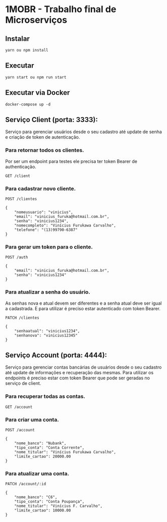 # 1MOBR - Trabalho final de Microserviços

## Instalar

    yarn ou npm install

## Executar

    yarn start ou npm run start

## Executar via Docker

    docker-compose up -d

## Serviço Client (porta: 3333):

Serviço para gerenciar usuários desde o seu cadastro até update de senha e criação de token de autenticação.

### Para retornar todos os clientes.

Por ser um endpoint para testes ele precisa ter token Bearer de authenticação.

`GET /client`

### Para cadastrar novo cliente.

`POST /clientes`

    {
        "nomeusuario": "vinicius",
        "email": "vinicius_furuka@hotmail.com.br",
        "senha": "vinicius1234",
        "nomecompleto": "Vinícius Furukawa Carvalho",
        "telefone": "(13)99790-6387"
    }

### Para gerar um token para o cliente.

`POST /auth`

    {
        "email": "vinicius_furuka@hotmail.com.br",
        "senha": "vinicius1234"
    }

### Para atualizar a senha do usuário.

As senhas nova e atual devem ser diferentes e a senha atual deve ser igual a cadastrada. E para utilizar é preciso estar autenticado com token Bearer.

`PATCH /clientes`

    {
        "senhaatual": "vinicius1234",
        "senhanova": "vinicius12345"
    }

## Serviço Account (porta: 4444):

Serviço para gerenciar contas bancárias de usuários desde o seu cadastro até update de informações e recuperação das mesmas. Para utilizar os endpoints é preciso estar com token Bearer que pode ser geradas no serviço de client.

### Para recuperar todas as contas.

`GET /account`

### Para criar uma conta.

`POST /account`

    {
        "nome_banco": "Nubank",
        "tipo_conta": "Conta Corrente",
        "nome_titular": "Vinícius Furukawa Carvalho",
        "limite_cartao": 20000.00
    }

### Para atualizar uma conta.

`PATCH /account/:id`

    {
        "nome_banco": "C6",
        "tipo_conta": "Conta Poupança",
        "nome_titular": "Vinícius F. Carvalho",
        "limite_cartao": 10000.00
    }